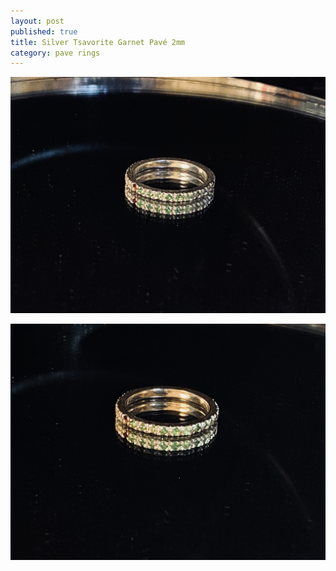```yaml
---
layout: post
published: true
title: Silver Tsavorite Garnet Pavé 2mm
category: pave rings
---
```

![pave_silver_tsavoritegarnet__8-0.jpg](/images/jewelry/rings/pave_silver_tsavoritegarnet__8-0.jpg)
<!--more-->
![pave_silver_tsavoritegarnet__8-1.jpg](/images/jewelry/rings/pave_silver_tsavoritegarnet__8-1.jpg)
